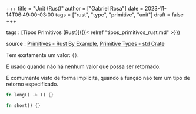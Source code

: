 +++
title = "Unit (Rust)"
author = ["Gabriel Rosa"]
date = 2023-11-14T06:49:00-03:00
tags = ["rust", "type", "primitive", "unit"]
draft = false
+++

tags
: [Tipos Primitivos (Rust)]({{< relref "tipos_primitivos_rust.md" >}})

source
: [Primitives - Rust By Example](https://doc.rust-lang.org/rust-by-example/primitives.html), [Primitive Types - std Crate](https://doc.rust-lang.org/std/#primitives)

Tem exatamente um valor: `()`.

É usado quando não há nenhum valor que possa ser retornado.

É comumente visto de forma implícita, quando a função não tem um tipo de retorno especificado.

```rust
fn long() -> () {}

fn short() {}
```
